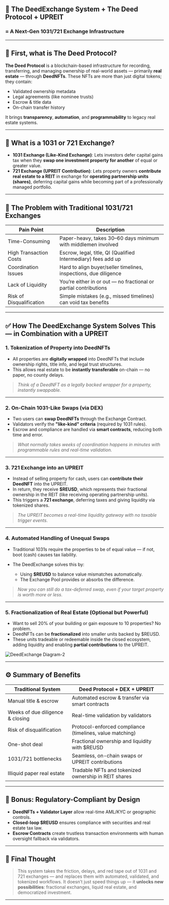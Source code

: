 ## 🔗 The DeedExchange System + The Deed Protocol + UPREIT

### = A Next-Gen 1031/721 Exchange Infrastructure

---

## 🧱 First, what is The Deed Protocol?

**The Deed Protocol** is a blockchain-based infrastructure for recording, transferring, and managing ownership of real-world assets — primarily **real estate** — through **DeedNFTs**. These NFTs are more than just digital tokens; they contain:

* Validated ownership metadata
* Legal agreements (like nominee trusts)
* Escrow & title data
* On-chain transfer history

It brings **transparency**, **automation**, and **programmability** to legacy real estate systems.

---

## 🔄 What is a 1031 or 721 Exchange?

* **1031 Exchange (Like-Kind Exchange)**: Lets investors defer capital gains tax when they **swap one investment property for another** of equal or greater value.
* **721 Exchange (UPREIT Contribution)**: Lets property owners **contribute real estate to a REIT** in exchange for **operating partnership units (shares)**, deferring capital gains while becoming part of a professionally managed portfolio.

---

## 🧠 The Problem with Traditional 1031/721 Exchanges

| Pain Point               | Description                                                      |
| ------------------------ | ---------------------------------------------------------------- |
| Time-Consuming           | Paper-heavy, takes 30–60 days minimum with middlemen involved    |
| High Transaction Costs   | Escrow, legal, title, QI (Qualified Intermediary) fees add up    |
| Coordination Issues      | Hard to align buyer/seller timelines, inspections, due diligence |
| Lack of Liquidity        | You’re either in or out — no fractional or partial contributions |
| Risk of Disqualification | Simple mistakes (e.g., missed timelines) can void tax benefits   |

---

## ✅ How The DeedExchange System Solves This — in Combination with a UPREIT

### 1. **Tokenization of Property into DeedNFTs**

* All properties are **digitally wrapped** into DeedNFTs that include ownership rights, title info, and legal trust structures.
* This allows real estate to be **instantly transferable** on-chain — no paper, no county delays.

> *Think of a DeedNFT as a legally backed wrapper for a property, instantly swappable.*

---

### 2. **On-Chain 1031-Like Swaps (via DEX)**

* Two users can **swap DeedNFTs** through the Exchange Contract.
* Validators verify the **"like-kind" criteria** (required by 1031 rules).
* Escrow and compliance are handled via **smart contracts**, reducing both time and error.

> *What normally takes weeks of coordination happens in minutes with programmable rules and real-time validation.*

---

### 3. **721 Exchange into an UPREIT**

* Instead of selling property for cash, users can **contribute their DeedNFT** into the UPREIT.
* In return, they receive **\$REUSD**, which represents their fractional ownership in the REIT (like receiving operating partnership units).
* This triggers a **721 exchange**, deferring taxes and giving liquidity via tokenized shares.

> *The UPREIT becomes a real-time liquidity gateway with no taxable trigger events.*

---

### 4. **Automated Handling of Unequal Swaps**

* Traditional 1031s require the properties to be of equal value — if not, boot (cash) causes tax liability.
* The DeedExchange solves this by:

  * Using **\$REUSD** to balance value mismatches automatically.
  * The Exchange Pool provides or absorbs the difference.

> *Now you can still do a tax-deferred swap, even if your target property is worth more or less.*

---

### 5. **Fractionalization of Real Estate (Optional but Powerful)**

* Want to sell 20% of your building or gain exposure to 10 properties?
  No problem.
* DeedNFTs can be **fractionalized** into smaller units backed by \$REUSD.
* These units tradeable or redeemable inside the closed ecosystem, adding liquidity and enabling **partial contributions** to the UPREIT.

![DeedExchange Diagram-2](https://github.com/user-attachments/assets/4b9e01d0-7fd5-481a-a4c7-c9bce5839221)

---

## ⚙️ Summary of Benefits

| Traditional System               | Deed Protocol + DEX + UPREIT                             |
| -------------------------------- | -------------------------------------------------------- |
| Manual title & escrow            | Automated escrow & transfer via smart contracts          |
| Weeks of due diligence & closing | Real-time validation by validators                       |
| Risk of disqualification         | Protocol-enforced compliance (timelines, value matching) |
| One-shot deal                    | Fractional ownership and liquidity with \$REUSD          |
| 1031/721 bottlenecks             | Seamless, on-chain swaps or UPREIT contributions         |
| Illiquid paper real estate       | Tradable NFTs and tokenized ownership in REIT shares     |

---

## 🔐 Bonus: Regulatory-Compliant by Design

* **DeedNFTs + Validator Layer** allow real-time AML/KYC or geographic controls.
* **Closed-loop \$REUSD** ensures compliance with securities and real estate tax law.
* **Escrow Contracts** create trustless transaction environments with human oversight fallback via validators.

---

## 🧠 Final Thought

> This system takes the friction, delays, and red tape out of 1031 and 721 exchanges — and replaces them with automated, validated, and tokenized workflows. It doesn’t just speed things up — it **unlocks new possibilities**: fractional exchanges, liquid real estate, and democratized investment.

---
